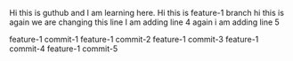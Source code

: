 Hi this is guthub and I am learning here.
Hi this is feature-1 branch
hi this is again we are changing this line
I am adding line 4
again i am adding line 5

feature-1 commit-1
feature-1 commit-2
feature-1 commit-3
feature-1 commit-4
feature-1 commit-5